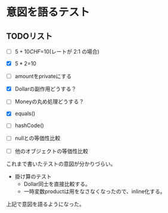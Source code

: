 # 意図を語るテスト

## TODOリスト

- [ ] $5+10CHF=$10(レートが 2:1 の場合)
- [x] $5 * 2=$10
- [ ] amountをprivateにする
- [x] Dollarの副作用どうする？
- [ ] Moneyの丸め処理どうする？
- [x] equals()
- [ ] hashCode()
- [ ] nullとの等価性比較
- [ ] 他のオブジェクトの等価性比較


これまで書いたテストの意図が分かりづらい。

- 掛け算のテスト
  - Dollar同士を直接比較する。
  - 一時変数productは用をなさなくなったので、inline化する。

上記で意図を語るようになった。
